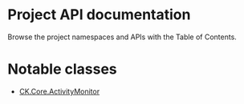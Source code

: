 # Project API documentation

Browse the project namespaces and APIs with the Table of Contents.

# Notable classes

- [CK.Core.ActivityMonitor](xref:CK.Core.ActivityMonitor)
